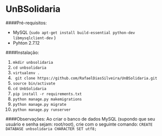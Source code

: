 # UnBSolidaria

####Pré-requisitos: 

 - MySQL (```sudo apt-get install build-essential python-dev libmysqlclient-dev``` )
 - Pyhton 2.7.12

####Instalação:

 1. ``` mkdir unbsolidaria ```
 2. ``` cd unbsolidaria ```
 3. ``` virtualenv . ```
 4. ``` git clone https://github.com/RafaelDiasSilveira/UnBSolidaria.git```
 5. ``` source bin/activate ```
 6. ``` cd UnbSolidaria ```
 7. ``` pip install -r requirements.txt ```
 8. ``` python manage.py makemigrations ```
 9. ``` python manage.py migrate ```
 10. ``` python manage.py runserver ```
 
####Observações:
Ao criar o banco de dados MySQL (supondo que seu usuário e senha sejam: root/root), crie com o seguinte comando:
 ``` CREATE DATABASE unbsolidaria CHARACTER SET utf8; ```   

